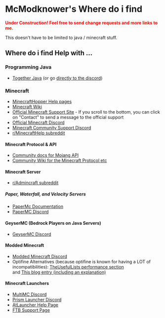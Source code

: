 # McModknower's Where do i find

<b style="align-self: center; color: red;">Under Construction! Feel free to send change requests and more links to me.</b>

This doesn't have to be limited to java / minecraft stuff.

## Where do i find Help with ...

### Programming Java
- [Together Java](https://togetherjava.org/) (or go [directly to the discord](https://discord.gg/GzvQjhv))

### Minecraft
- [MinecraftHopper Help pages](https://minecrafthopper.net/)
- [Minecraft Wiki](https://minecraft.fandom.com/wiki/Minecraft_Wiki)
- [Official Minecraft Support Site](https://help.minecraft.net/) - If you scroll to the bottom, you can click on "Contact" to send a message to the official support
- [Official Minecraft Discord](https://discordapp.com/invite/minecraft)
- [Minecraft Community Support Discord](https://discord.gg/58Sxm23)
- [r/MinecraftHelp subreddit](https://www.reddit.com/r/MinecraftHelp/)

#### Minecraft Protocol & API
- [Community docs for Mojang API](https://mojang-api-docs.netlify.app/)
- [Community Wiki for the Minecraft Protocol etc](https://wiki.vg/Main_Page)

#### Minecraft Server
- [r/Admincraft subreddit](https://www.reddit.com/r/admincraft/)

##### Paper, Waterfall, and Velocity Servers
- [PaperMc Documentation](https://docs.papermc.io/)
- [PaperMC Discord](https://discord.gg/papermc)

#### GeyserMC (Bedrock Players on Java Servers)
- [GeyserMC Discord](https://discord.gg/geysermc)

#### Modded Minecraft
- [Modded Minecraft Discord](https://discord.gg/moddedmc/)
- Optifine Alternatives (because optifine is known for having a LOT of incompatibilities): [TheUsefulLists performance section](https://github.com/TheUsefulLists/UsefulMods/tree/main/Performance)  
  and [This blog entry (including an explanation)](https://github.com/Matyrobbrt/minecraftforge-blog/blob/optifine-yay/content/personal/matyrobbrt/optifine-alternatives.md)

#### Minecraft Launchers
- [MultiMC Discord](https://discord.gg/multimc)
- [Prism Launcher Discord](https://discord.gg/prismlauncher)
- [AtLauncher Help Page](https://atlauncher.com/help)
- [FTB Support Page](https://feed-the-beast.com/support)
